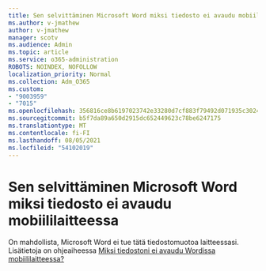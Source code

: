 ```yaml
---
title: Sen selvittäminen Microsoft Word miksi tiedosto ei avaudu mobiililaitteessa
ms.author: v-jmathew
author: v-jmathew
manager: scotv
ms.audience: Admin
ms.topic: article
ms.service: o365-administration
ROBOTS: NOINDEX, NOFOLLOW
localization_priority: Normal
ms.collection: Adm_O365
ms.custom:
- "9003959"
- "7015"
ms.openlocfilehash: 356816ce8b6197023742e33280d7cf883f79492d071935c3024ea0d136e2b790
ms.sourcegitcommit: b5f7da89a650d2915dc652449623c78be6247175
ms.translationtype: MT
ms.contentlocale: fi-FI
ms.lasthandoff: 08/05/2021
ms.locfileid: "54102019"
---
```

# <a name="determine-why-a-microsoft-word-file-doesnt-open-on-a-mobile-device"></a>Sen selvittäminen Microsoft Word miksi tiedosto ei avaudu mobiililaitteessa

On mahdollista, Microsoft Word ei tue tätä tiedostomuotoa laitteessasi. Lisätietoja on ohjeaiheessa [Miksi tiedostoni ei avaudu Wordissa mobiililaitteessa?](https://go.microsoft.com/fwlink/?linkid=2135663)
